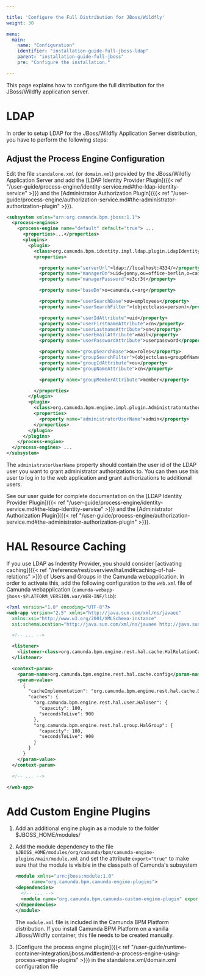 ```yaml
---

title: 'Configure the Full Distribution for JBoss/Wildfly'
weight: 30

menu:
  main:
    name: "Configuration"
    identifier: "installation-guide-full-jboss-ldap"
    parent: "installation-guide-full-jboss"
    pre: "Configure the installation."

---
```



This page explains how to configure the full distribution for the JBoss/Wildfly application server.


# LDAP

In order to setup LDAP for the JBoss/Wildfly Application Server distribution, you have to perform the following steps:


## Adjust the Process Engine Configuration

Edit the file `standalone.xml` (or `domain.xml`) provided by the JBoss/Wildfly Application Server and add the [LDAP Identity Provider Plugin]({{< ref "/user-guide/process-engine/identity-service.md#the-ldap-identity-service" >}}) and the [Administrator Authorization Plugin]({{< ref "/user-guide/process-engine/authorization-service.md#the-administrator-authorization-plugin" >}}).

```xml
<subsystem xmlns="urn:org.camunda.bpm.jboss:1.1">
  <process-engines>
    <process-engine name="default" default="true"> ...
      <properties>...</properties>
      <plugins>
        <plugin>
          <class>org.camunda.bpm.identity.impl.ldap.plugin.LdapIdentityProviderPlugin</class>
          <properties>

            <property name="serverUrl">ldap://localhost:4334/</property>
            <property name="managerDn">uid=jonny,ou=office-berlin,o=camunda,c=org</property>
            <property name="managerPassword">s3cr3t</property>

            <property name="baseDn">o=camunda,c=org</property>

            <property name="userSearchBase">ou=employees</property>
            <property name="userSearchFilter">(objectclass=person)</property>

            <property name="userIdAttribute">uid</property>
            <property name="userFirstnameAttribute">cn</property>
            <property name="userLastnameAttribute">sn</property>
            <property name="userEmailAttribute">mail</property>
            <property name="userPasswordAttribute">userpassword</property>

            <property name="groupSearchBase">ou=roles</property>
            <property name="groupSearchFilter">(objectclass=groupOfNames)</property>
            <property name="groupIdAttribute">ou</property>
            <property name="groupNameAttribute">cn</property>

            <property name="groupMemberAttribute">member</property>

          </properties>
        </plugin>
        <plugin>
          <class>org.camunda.bpm.engine.impl.plugin.AdministratorAuthorizationPlugin</class>
          <properties>
            <property name="administratorUserName">admin</property>
          </properties>
        </plugin>
      </plugins>
    </process-engine>
  </process-engines> ...
</subsystem>
```


The `administratorUserName` property should contain the user id of the LDAP user you want to grant administrator authorizations to. You can then use this user to log in to the web application and grant authorizations to additional users.

See our user guide for complete documentation on the [LDAP Identity Provider Plugin]({{< ref "/user-guide/process-engine/identity-service.md#the-ldap-identity-service" >}}) and the [Administrator Authorization Plugin]({{< ref "/user-guide/process-engine/authorization-service.md#the-administrator-authorization-plugin" >}}).


# HAL Resource Caching

If you use LDAP as Indentity Provider, you should consider [activating caching]({{< ref "/reference/rest/overview/hal.md#caching-of-hal-relations" >}}) of
Users and Groups in the Camunda webapplication. In order to activate this, add the following
configuration to the `web.xml` file of Camunda webapplication
(`camunda-webapp-jboss-$PLATFORM_VERSION.war/WEB-INF/lib`):

```xml
<?xml version="1.0" encoding="UTF-8"?>
<web-app version="2.5" xmlns="http://java.sun.com/xml/ns/javaee"
  xmlns:xsi="http://www.w3.org/2001/XMLSchema-instance"
  xsi:schemaLocation="http://java.sun.com/xml/ns/javaee http://java.sun.com/xml/ns/javaee/web-app_2_5.xsd">

  <!-- ... -->

  <listener>
    <listener-class>org.camunda.bpm.engine.rest.hal.cache.HalRelationCacheBootstrap</listener-class>
  </listener>

  <context-param>
    <param-name>org.camunda.bpm.engine.rest.hal.cache.config</param-name>
    <param-value>
      {
        "cacheImplementation": "org.camunda.bpm.engine.rest.hal.cache.DefaultHalResourceCache",
        "caches": {
          "org.camunda.bpm.engine.rest.hal.user.HalUser": {
            "capacity": 100,
            "secondsToLive": 900
          },
          "org.camunda.bpm.engine.rest.hal.group.HalGroup": {
            "capacity": 100,
            "secondsToLive": 900
          }
        }
      }
    </param-value>
  </context-param>

  <!-- ... -->

</web-app>
```

# Add Custom Engine Plugins
 
1.  Add an additional engine plugin as a module to the folder $JBOSS_HOME/modules/
2.  Add the module dependency to the file `$JBOSS_HOME/modules/org/camunda/bpm/camunda-engine-plugins/main/module.xml` and set the attribute `export="true"` to make sure that the module is visible in the classpath of Camunda's subsystem
      ```xml
    <module xmlns="urn:jboss:module:1.0"
            name="org.camunda.bpm.camunda-engine-plugins">
      <dependencies>
        <!-- ... -->
        <module name="org.camunda.bpm.camunda-custom-engine-plugin" export="true" />
      </dependencies>
    </module>
      ```
      
    The `module.xml` file is included in the Camunda BPM Platform distribution. If you install Camunda BPM Platform on a vanilla JBoss/Wildfly container, this file needs to be created manually.
3. [Configure the process engine plugin]({{< ref "/user-guide/runtime-container-integration/jboss.md#extend-a-process-engine-using-process-engine-plugins" >}}) in the standalone.xml/domain.xml configuration file